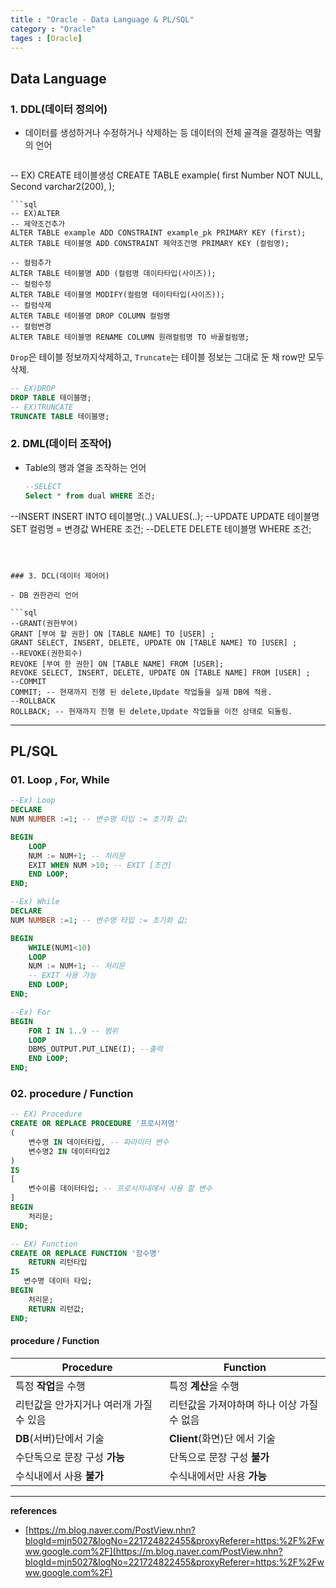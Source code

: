 ```yaml
---
title : "Oracle - Data Language & PL/SQL"
category : "Oracle"
tages : [Oracle]
---
```




## Data Language

### 1. DDL(데이터 정의어)

- 데이터를 생성하거나 수정하거나 삭제하는 등  데이터의 전체 골격을 결정하는 역활의 언어

  ```sql
-- EX) CREATE 테이블생성
  CREATE TABLE example(
      first	Number			NOT NULL,
      Second	varchar2(200),
);
  ```
  ```sql
  -- EX)ALTER
  -- 제약조건추가
  ALTER TABLE example ADD CONSTRAINT example_pk PRIMARY KEY (first);
  ALTER TABLE 테이블명 ADD CONSTRAINT 제약조건명 PRIMARY KEY (컬럼명);
  
  -- 컬럼추가
  ALTER TABLE 테이블명 ADD (컬럼명 데이타타입(사이즈));
  -- 컬럼수정
  ALTER TABLE 테이블명 MODIFY(컬럼명 테이타타입(사이즈));
  -- 컬럼삭제
  ALTER TABLE 테이블명 DROP COLUMN 컬럼명
  -- 컬럼변경
  ALTER TABLE 테이블명 RENAME COLUMN 원래컬럼명 TO 바꿀컬럼명;
  ```
  `Drop`은 테이블 정보까지삭제하고, `Truncate`는 테이블 정보는 그대로 둔 채 row만 모두 삭제.
  
  ```sql
  -- EX)DROP
  DROP TABLE 테이블명;
  -- EX)TRUNCATE
  TRUNCATE TABLE 테이블명;
  ```
  
  

### 2. DML(데이터 조작어)

- Table의 행과 열을 조작하는 언어

  ```sql
  --SELECT
  Select * from dual WHERE 조건;
--INSERT
  INSERT INTO 테이블명(..) VALUES(..);
  --UPDATE
  UPDATE 테이블명 SET 컬럼명 = 변경값 WHERE 조건;
  --DELETE
  DELETE 테이블명 WHERE 조건;
  ```
  
  

### 3. DCL(데이터 제어어)

- DB 권한관리 언어

  ```sql
  --GRANT(권한부여)
  GRANT [부여 할 권한] ON [TABLE NAME] TO [USER] ;
GRANT SELECT, INSERT, DELETE, UPDATE ON [TABLE NAME] TO [USER] ;
  --REVOKE(권한회수)
  REVOKE [부여 한 권한] ON [TABLE NAME] FROM [USER];
  REVOKE SELECT, INSERT, DELETE, UPDATE ON [TABLE NAME] FROM [USER] ;
  --COMMIT 
  COMMIT; -- 현재까지 진행 된 delete,Update 작업들을 실제 DB에 적용.
  --ROLLBACK
  ROLLBACK; -- 현재까지 진행 된 delete,Update 작업들을 이전 상태로 되돌림.
  ```
  
  

----

## PL/SQL

### 01. Loop , For, While

```sql
--Ex) Loop
DECLARE
NUM NUMBER :=1; -- 변수명 타입 := 초기화 값;

BEGIN
    LOOP 
    NUM := NUM+1; -- 처리문
    EXIT WHEN NUM >10; -- EXIT [조건]
    END LOOP;
END;
```
```sql
--Ex) While
DECLARE
NUM NUMBER :=1; -- 변수명 타입 := 초기화 값;

BEGIN
	WHILE(NUM1<10)
    LOOP 
    NUM := NUM+1; -- 처리문
    -- EXIT 사용 가능
    END LOOP;
END;
```

```sql
--Ex) For
BEGIN
    FOR I IN 1..9 -- 범위
    LOOP
    DBMS_OUTPUT.PUT_LINE(I); --출력
    END LOOP;
END;
```



### 02. procedure / Function

```sql
-- EX) Procedure
CREATE OR REPLACE PROCEDURE '프로시저명'
(
	변수명 IN 데이터타입, -- 파라미터 변수
	변수명2 IN 데이터타입2
)
IS
[
    변수이름 데이터타입; -- 프로시저내에서 사용 할 변수
]
BEGIN
	처리문;
END;

-- EX) Function
CREATE OR REPLACE FUNCTION '함수명'
    RETURN 리턴타입
IS
   변수명 데이터 타입;
BEGIN
	처리문;
    RETURN 리턴값;
END;
```

#### 	procedure / Function

| Procedure                               | Function                                   |
| --------------------------------------- | ------------------------------------------ |
| 특정 **작업**을 수행                    | 특정 **계산**을 수행                       |
| 리턴값을 안가지거나 여러개 가질 수 있음 | 리턴값을 가져야하며 하나 이상 가질 수 없음 |
| **DB**(서버)단에서 기술                 | **Client**(화면)단 에서 기술               |
| 수단독으로 문장 구성 **가능**           | 단독으로 문장 구성 **불가**                |
| 수식내에서 사용 **불가**                | 수식내에서만 사용 **가능**                 |







---

**references**

- [https://m.blog.naver.com/PostView.nhn?blogId=mjn5027&logNo=221724822455&proxyReferer=https:%2F%2Fwww.google.com%2F](https://m.blog.naver.com/PostView.nhn?blogId=mjn5027&logNo=221724822455&proxyReferer=https:%2F%2Fwww.google.com%2F)